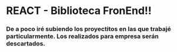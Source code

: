 # REACT - Biblioteca FronEnd!!

### De a poco iré subiendo los proyectitos en las que trabajé particularmente. Los realizados para empresa serán descartados.
